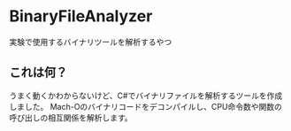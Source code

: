 # BinaryFileAnalyzer
実験で使用するバイナリツールを解析するやつ

## これは何？
うまく動くかわからないけど、C#でバイナリファイルを解析するツールを作成しました。
Mach-Oのバイナリコードをデコンパイルし、CPU命令数や関数の呼び出しの相互関係を解析します。
